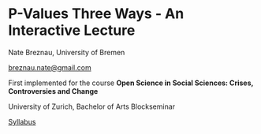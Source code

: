 # P-Values Three Ways - An Interactive Lecture

Nate Breznau, University of Bremen

breznau.nate@gmail.com

First implemented for the course 
**Open Science in Social Sciences: Crises, Controversies and Change**

University of Zurich, Bachelor of Arts Blockseminar

[Syllabus](https://docs.google.com/document/d/1bQV3YOMsmNqA9CT1SyiTqspGuNHWZw-jZxXoeT2FcvU/)

